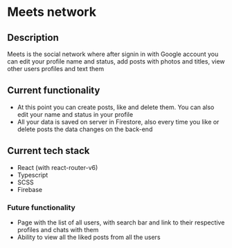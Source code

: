 # Meets network

## Description
Meets is the social network where after signin in with Google account you can edit your profile name and status, add posts with photos and titles, view other users profiles and text them

## Current functionality
 - At this point you can create posts, like and delete them. You can also edit your name and status in your profile
 - All your data is saved on server in Firestore, also every time you like or delete posts the data changes on the back-end
## Current tech stack
 - React (with react-router-v6)
 - Typescript
 - SCSS
 - Firebase

### Future functionality
 - Page with the list of all users, with search bar and link to their respective profiles and chats with them
 - Ability to view all the liked posts from all the users

